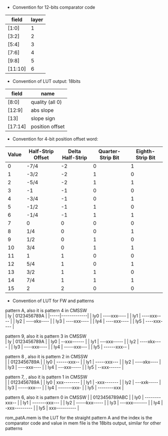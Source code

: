 * Convention for 12-bits comparator code

|  field   | layer |
|----------|-------|
|  [1:0]   |   1   |
|  [3:2]   |   2   |
|  [5:4]   |   3   |
|  [7:6]   |   4   |
|  [9:8]   |   5   |
|  [11:10] |   6   |

* Convention of LUT output:  18bits

|  field   |  name           |
|----------|-----------------|
| [8:0]    | quality (all 0) |
| [12:9]   | abs slope       |
| [13]     | slope sign      |
| [17:14]  | position offset |


* Convention for 4-bit position offset word:

| Value | Half-Strip Offset  | Delta Half-Strip  | Quarter-Strip Bit  | Eighth-Strip Bit |
|-------|--------------------|-------------------|--------------------|------------------|
|   0   |   -7/4             |   -2              |   0                |   1              |
|   1   |   -3/2             |   -2              |   1                |   0              |
|   2   |   -5/4             |   -2              |   1                |   1              |
|   3   |   -1               |   -1              |   0                |   0              |
|   4   |   -3/4             |   -1              |   0                |   1              |
|   5   |   -1/2             |   -1              |   1                |   0              |
|   6   |   -1/4             |   -1              |   1                |   1              |
|   7   |   0                |   0               |   0                |   0              |
|   8   |   1/4              |   0               |   0                |   1              |
|   9   |   1/2              |   0               |   1                |   0              |
|   10  |   3/4              |   0               |   1                |   1              |
|   11  |   1                |   1               |   0                |   0              |
|   12  |   5/4              |   1               |   0                |   1              |
|   13  |   3/2              |   1               |   1                |   0              |
|   14  |   7/4              |   1               |   1                |   1              |
|   15  |   2                |   2               |   0                |   0              |

* Convention of LUT for FW and patterns 

pattern A, also it is pattern 4 in CMSSW   
| ly  | 0123456789A | 
|-----|-------------|
| ly0 | ----xxx---- | 
| ly1 | ----xxx---- | 
| ly2 | ----xkx---- | 
| ly3 | ----xxx---- | 
| ly4 | ----xxx---- | 
| ly5 | ----xxx---- | 

pattern 9, also it is pattern 3 in CMSSW   
| ly  | 0123456789A | 
| ly0 | --xxx------ | 
| ly1 | ---xxx----- | 
| ly2 | ----xkx---- | 
| ly3 | ----xxx---- | 
| ly4 | -----xxx--- | 
| ly5 | ------xxx-- | 

pattern 8 , also it is pattern 2 in CMSSW   
|       | 0123456789A |
|   ly0 | ------xxx-- |
|   ly1 | -----xxx--- |
|   ly2 | ----xkx---- |
|   ly3 | ----xxx---- |
|   ly4 | ---xxx----- |
|   ly5 | --xxx------ |

pattern 7, , also it is pattern 1 in CMSSW   
|        | 0123456789A | 
|   ly0  | xxx-------- | 
|   ly1  | -xxx------- | 
|   ly2  | ---xxk----- | 
|   ly3  | -----xxx--- | 
|   ly4  | -------xxx- | 
|   ly5  | --------xxx | 

pattern 6, also it is pattern 0 in CMSSW
|       | 0123456789ABC | 
|   ly0 | --------xxx-- |
|   ly1 | -------xxx--- |
|   ly2 | -----kxx----- |
|   ly3 | ---xxx------- |
|   ly4 | -xxx--------- |
|   ly5 | xxx---------- |


rom_patA.mem is the LUT for the straight pattern A and the index is the comparator code and value in mem file is the 18bits output, similar for other patterns

